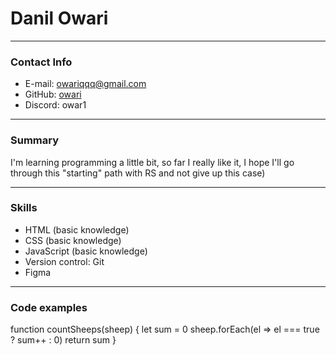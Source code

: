 # Danil Owari

---

### Contact Info

- E-mail: owariqqq@gmail.com
- GitHub: [owari](https://github.com/Owariq "GitHub")
- Discord: owar1

---

### Summary

I'm learning programming a little bit, so far I really like it, I hope I'll go through this "starting" path with RS and not give up this case)

---

### Skills

- HTML (basic knowledge)
- CSS (basic knowledge)
- JavaScript (basic knowledge)
- Version control: Git
- Figma

---

### Code examples

function countSheeps(sheep) {
let sum = 0
sheep.forEach(el => el === true ? sum++ : 0)
return sum
}
